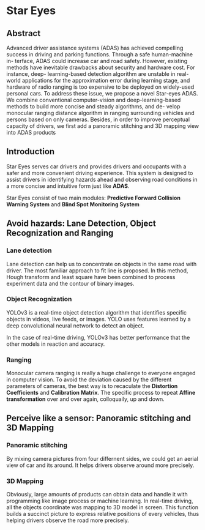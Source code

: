 # Star Eyes

## Abstract
Advanced driver assistance systems (ADAS) has achieved compelling
success in driving and parking functions. Through a safe human-machine in-
terface, ADAS could increase car and road safety. However, existing methods
have inevitable drawbacks about security and hardware cost. For instance, deep-
learning-based detection algorithm are unstable in real-world applications for the
approximation error during learning stage, and hardware of radio ranging is too
expensive to be deployed on widely-used personal cars. To address these issue, we
propose a novel Star-eyes ADAS. We combine conventional computer-vision and
deep-learning-based methods to build more concise and steady algorithms, and de-
velop monocular ranging distance algorithm in ranging surrounding vehicles and
persons based on only cameras. Besides, in order to improve perceptual capacity
of drivers, we first add a panoramic stitching and 3D mapping view into ADAS
products

## Introduction

Star Eyes serves car drivers and provides drivers and occupants with a safer and more convenient driving experience. This system is designed to assist drivers in identifying hazards ahead and observing road conditions in a more concise and intuitive form just like **ADAS**.

Star Eyes consist of two main modules: **Predictive Forward Collision Warning System** and **Blind Spot Monitoring System**

## Avoid hazards: Lane Detection, Object Recognization and Ranging

### Lane detection

Lane detection can help us to concentrate on objects in the same road with driver. The most familiar approach to fit line is proposed. In this method, Hough transform and least square have been combined to process experiment data and the contour of binary images.

### Object Recognization

YOLOv3 is a real-time object detection algorithm that identifies specific objects in videos, live feeds, or images. YOLO uses features learned by a deep convolutional neural network to detect an object.

In the case of real-time driving, YOLOv3 has better performance that the other models in reaction and accuracy. 

### Ranging

Monocular camera ranging is really a huge challenge to everyone engaged in computer vision. To avoid the deviation caused by the different parameters of cameras, the best way is to recaculate the **Distortion Coefficients** and **Calibration Matrix**. The specific process to repeat **Affine transformation** over and over again, colloquaily, up and down.

## Perceive like a sensor: Panoramic stitching and 3D Mapping

### Panoramic stitching

By mixing camera pictures from four differnent sides, we could get an aerial view of car and its around. It helps drivers observe around more precisely.

### 3D Mapping

Obviously, large amounts of products can obtain data and handle it with programming like image process or machine learning. In real-time driving, all the objects coordinate was mapping to 3D model in screen. This function builds a succinct picture to express relative positions of every vehicles, thus helping drivers observe the road more precisely.


